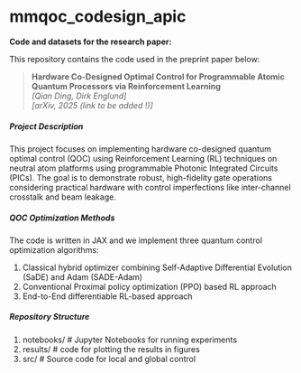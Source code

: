 # mmqoc_codesign_apic  


**Code and datasets for the research paper:**  

This repository contains the code used in the preprint paper below:

> **Hardware Co-Designed Optimal Control for Programmable Atomic Quantum Processors via Reinforcement Learning**  
> *[Qian Ding, Dirk Englund]*  
> *[arXiv, 2025 (link to be added !)]*  


##### Project Description
This project focuses on implementing hardware co-designed quantum optimal control (QOC) using Reinforcement Learning (RL) techniques on neutral atom platforms using programmable Photonic Integrated Circuits (PICs). The goal is to demonstrate robust, high-fidelity gate operations considering practical hardware with control imperfections like inter-channel crosstalk and beam leakage.

##### QOC Optimization Methods 
The code is written in JAX and we implement three quantum control optimization algorithms: 
1) Classical hybrid optimizer combining Self-Adaptive Differential Evolution (SaDE) and Adam (SADE-Adam)
2) Conventional Proximal policy optimization (PPO) based RL approach
3) End-to-End differentiable RL-based approach

##### Repository Structure
1) notebooks/          # Jupyter Notebooks for running experiments
2) results/            # code for plotting the results in figures
3) src/                # Source code for local and global control  
